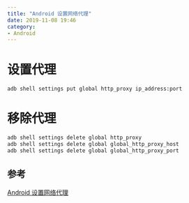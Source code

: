 ```yaml
---
title: "Android 设置网络代理"
date: 2019-11-08 19:46
category:
- Android
---
```


# 设置代理
```shell
adb shell settings put global http_proxy ip_address:port
```


# 移除代理
```sh
adb shell settings delete global http_proxy
adb shell settings delete global global_http_proxy_host
adb shell settings delete global global_http_proxy_port
```


## 参考
[Android 设置网络代理](https://blog.csdn.net/lovecluo/article/details/83541189)